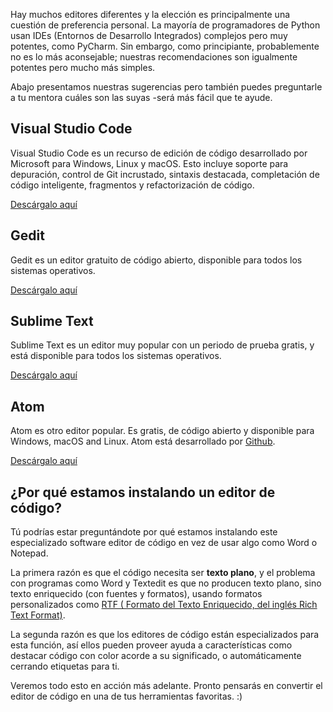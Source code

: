 Hay muchos editores diferentes y la elección es principalmente una cuestión de preferencia personal. La mayoría de programadores de Python usan IDEs (Entornos de Desarrollo Integrados) complejos pero muy potentes, como PyCharm. Sin embargo, como principiante, probablemente no es lo más aconsejable; nuestras recomendaciones son igualmente potentes pero mucho más simples.

Abajo presentamos nuestras sugerencias pero también puedes preguntarle a tu mentora cuáles son las suyas -será más fácil que te ayude.

## Visual Studio Code

Visual Studio Code es un recurso de edición de código desarrollado por Microsoft para Windows, Linux y macOS. Esto incluye soporte para depuración, control de Git incrustado, sintaxis destacada, completación de código inteligente, fragmentos y refactorización de código.

[Descárgalo aquí](https://code.visualstudio.com/download)

## Gedit

Gedit es un editor gratuito de código abierto, disponible para todos los sistemas operativos.

[Descárgalo aquí](https://wiki.gnome.org/Apps/Gedit#Download)

## Sublime Text

Sublime Text es un editor muy popular con un periodo de prueba gratis, y está disponible para todos los sistemas operativos.

[Descárgalo aquí](https://www.sublimetext.com/)

## Atom

Atom es otro editor popular. Es gratis, de código abierto y disponible para Windows, macOS and Linux. Atom está desarrollado por [Github](https://github.com/).

[Descárgalo aquí](https://atom.io/)

## ¿Por qué estamos instalando un editor de código?

Tú podrías estar preguntándote por qué estamos instalando este especializado software editor de código en vez de usar algo como Word o Notepad.

La primera razón es que el código necesita ser **texto plano**, y el problema con programas como Word y Textedit es que no producen texto plano, sino texto enriquecido (con fuentes y formatos), usando formatos personalizados como [RTF ( Formato del Texto Enriquecido, del inglés Rich Text Format)](https://en.wikipedia.org/wiki/Rich_Text_Format).

La segunda razón es que los editores de código están especializados para esta función, así ellos pueden proveer ayuda a características como destacar código con color acorde a su significado, o automáticamente cerrando etiquetas para ti.

Veremos todo esto en acción más adelante. Pronto pensarás en convertir el editor de código en una de tus herramientas favoritas. :)
